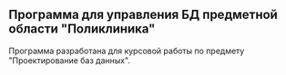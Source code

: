 ## Программа для управления БД предметной области "Поликлиника"
Программа разработана для курсовой работы по предмету "Проектирование баз данных". 
